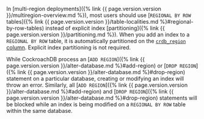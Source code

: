  In [multi-region deployments]({% link {{ page.version.version }}/multiregion-overview.md %}), most users should use [`REGIONAL BY ROW` tables]({% link {{ page.version.version }}/table-localities.md %}#regional-by-row-tables) instead of explicit index [partitioning]({% link {{ page.version.version }}/partitioning.md %}). When you add an index to a `REGIONAL BY ROW` table, it is automatically partitioned on the [`crdb_region` column](alter-table.html#crdb_region). Explicit index partitioning is not required.

 While CockroachDB process an [`ADD REGION`]({% link {{ page.version.version }}/alter-database.md %}#add-region) or [`DROP REGION`]({% link {{ page.version.version }}/alter-database.md %}#drop-region) statement on a particular database, creating or modifying an index will throw an error. Similarly, all [`ADD REGION`]({% link {{ page.version.version }}/alter-database.md %}#add-region) and [`DROP REGION`]({% link {{ page.version.version }}/alter-database.md %}#drop-region) statements will be blocked while an index is being modified on a `REGIONAL BY ROW` table within the same database.
